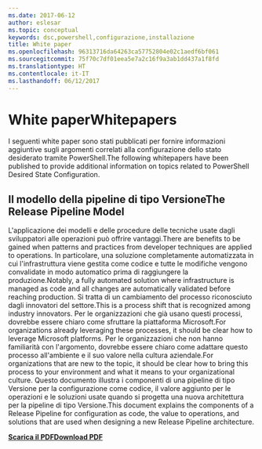 ```yaml
---
ms.date: 2017-06-12
author: eslesar
ms.topic: conceptual
keywords: dsc,powershell,configurazione,installazione
title: White paper
ms.openlocfilehash: 96313716da64263ca57752804e02c1aedf6bf061
ms.sourcegitcommit: 75f70c7df01eea5e7a2c16f9a3ab1dd437a1f8fd
ms.translationtype: HT
ms.contentlocale: it-IT
ms.lasthandoff: 06/12/2017
---
```

# <a name="whitepapers"></a><span data-ttu-id="6e5b4-103">White paper</span><span class="sxs-lookup"><span data-stu-id="6e5b4-103">Whitepapers</span></span>

<span data-ttu-id="6e5b4-104">I seguenti white paper sono stati pubblicati per fornire informazioni aggiuntive sugli argomenti correlati alla configurazione dello stato desiderato tramite PowerShell.</span><span class="sxs-lookup"><span data-stu-id="6e5b4-104">The following whitepapers have been published to provide additional information on topics related to PowerShell Desired State Configuration.</span></span>

## <a name="the-release-pipeline-model"></a><span data-ttu-id="6e5b4-105">Il modello della pipeline di tipo Versione</span><span class="sxs-lookup"><span data-stu-id="6e5b4-105">The Release Pipeline Model</span></span>
<span data-ttu-id="6e5b4-106">L'applicazione dei modelli e delle procedure delle tecniche usate dagli sviluppatori alle operazioni può offrire vantaggi.</span><span class="sxs-lookup"><span data-stu-id="6e5b4-106">There are benefits to be gained when patterns and practices from developer techniques are applied to operations.</span></span> <span data-ttu-id="6e5b4-107">In particolare, una soluzione completamente automatizzata in cui l'infrastruttura viene gestita come codice e tutte le modifiche vengono convalidate in modo automatico prima di raggiungere la produzione.</span><span class="sxs-lookup"><span data-stu-id="6e5b4-107">Notably, a fully automated solution where infrastructure is managed as code and all changes are automatically validated before reaching production.</span></span> <span data-ttu-id="6e5b4-108">Si tratta di un cambiamento del processo riconosciuto dagli innovatori del settore.</span><span class="sxs-lookup"><span data-stu-id="6e5b4-108">This is a process shift that is recognized among industry innovators.</span></span> <span data-ttu-id="6e5b4-109">Per le organizzazioni che già usano questi processi, dovrebbe essere chiaro come sfruttare la piattaforma Microsoft.</span><span class="sxs-lookup"><span data-stu-id="6e5b4-109">For organizations already leveraging these processes, it should be clear how to leverage Microsoft platforms.</span></span> <span data-ttu-id="6e5b4-110">Per le organizzazioni che non hanno familiarità con l'argomento, dovrebbe essere chiaro come adattare questo processo all'ambiente e il suo valore nella cultura aziendale.</span><span class="sxs-lookup"><span data-stu-id="6e5b4-110">For organizations that are new to the topic, it should be clear how to bring this process to your environment and what it means to your organizational culture.</span></span> <span data-ttu-id="6e5b4-111">Questo documento illustra i componenti di una pipeline di tipo Versione per la configurazione come codice, il valore aggiunto per le operazioni e le soluzioni usate quando si progetta una nuova architettura per la pipeline di tipo Versione.</span><span class="sxs-lookup"><span data-stu-id="6e5b4-111">This document explains the components of a Release Pipeline for configuration as code, the value to operations, and solutions that are used when designing a new Release Pipeline architecture.</span></span> 

<span data-ttu-id="6e5b4-112">**[Scarica il PDF](http://aka.ms/thereleasepipelinemodelpdf)**</span><span class="sxs-lookup"><span data-stu-id="6e5b4-112">**[Download PDF](http://aka.ms/thereleasepipelinemodelpdf)**</span></span>


